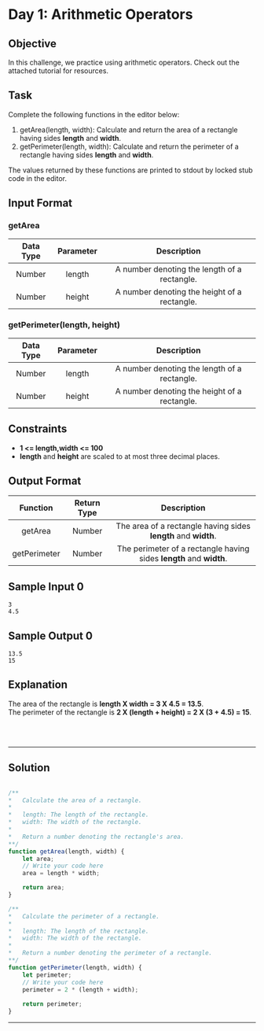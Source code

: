 # Day 1: Arithmetic Operators
## Objective

In this challenge, we practice using arithmetic operators. Check out the attached tutorial for resources.


## Task

Complete the following functions in the editor below:

1. getArea(length, width): Calculate and return the area of a rectangle having sides **length** and **width**.
2. getPerimeter(length, width): Calculate and return the perimeter of a rectangle having sides **length** and **width**.

The values returned by these functions are printed to stdout by locked stub code in the editor.


## Input Format
### getArea
| Data Type | Parameter | Description |
|:---:|:---:|:---:|
| Number | length | A number denoting the length of a rectangle. |
| Number | height | A number denoting the height of a rectangle. |

### getPerimeter(length, height)
| Data Type | Parameter | Description |
|:---:|:---:|:---:|
| Number | length | A number denoting the length of a rectangle. |
| Number | height | A number denoting the height of a rectangle. |


## Constraints
- **1 <= length,width <= 100**
- **length** and **height** are scaled to at most three decimal places.


## Output Format
| Function | Return Type | Description |
|:---:|:---:|:---:|
| getArea | Number | The area of a rectangle having sides **length** and **width**. |
| getPerimeter | Number | The perimeter of a rectangle having sides **length** and **width**. |


## Sample Input 0

```
3
4.5
```


## Sample Output 0

```
13.5
15
```


## Explanation

The area of the rectangle is **length X width = 3 X 4.5 = 13.5**.<br/>
The perimeter of the rectangle is **2 X (length + height) = 2 X (3 + 4.5) = 15**.


<br/>
<br/>

---

## Solution

```javascript

/**
*   Calculate the area of a rectangle.
*
*   length: The length of the rectangle.
*   width: The width of the rectangle.
*   
*	Return a number denoting the rectangle's area.
**/
function getArea(length, width) {
    let area;
    // Write your code here
    area = length * width;

    return area;
}

/**
*   Calculate the perimeter of a rectangle.
*	
*	length: The length of the rectangle.
*   width: The width of the rectangle.
*   
*	Return a number denoting the perimeter of a rectangle.
**/
function getPerimeter(length, width) {
    let perimeter;
    // Write your code here
    perimeter = 2 * (length + width);
    
    return perimeter;
}

```

---
